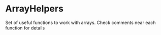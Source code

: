 # ArrayHelpers
Set of useful functions to work with arrays. Check comments near each function for details
